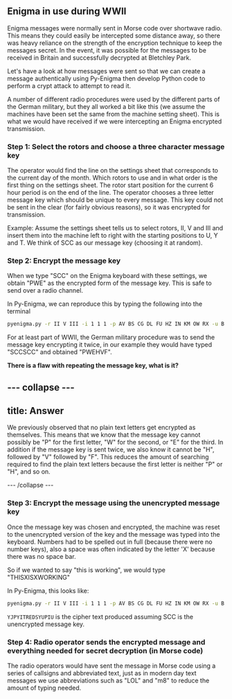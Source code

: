 ## Enigma in use during WWII

Enigma messages were normally sent in Morse code over shortwave radio. This means they could easily be intercepted some distance away, so there was heavy reliance on the strength of the encryption technique to keep the messages secret. In the event, it was possible for the messages to be received in Britain and successfully decrypted at Bletchley Park.

Let's have a look at how messages were sent so that we can create a message authentically using Py-Enigma then develop Python code to perform a crypt attack to attempt to read it.

A number of different radio procedures were used by the different parts of the German military, but they all worked a bit like this (we assume the machines have been set the same from the machine setting sheet). This is what we would have received if we were intercepting an Enigma encrypted transmission.

### Step 1: Select the rotors and choose a three character message key
The operator would find the line on the settings sheet that corresponds to the current day of the month. Which rotors to use and in what order is the first thing on the settings sheet. The rotor start position for the current 6 hour period is on the end of the line. The operator chooses a three letter message key which should be unique to every message. This key could not be sent in the clear (for fairly obvious reasons), so it was encrypted for transmission.

Example:
Assume the settings sheet tells us to select rotors, II, V and III and insert them into the machine left to right with the starting positions to U, Y and T. We think of SCC as our message key (choosing it at random).

### Step 2: Encrypt the message key
When we type "SCC" on the Enigma keyboard with these settings, we obtain "PWE" as the encrypted form of the message key. This is safe to send over a radio channel.

In Py-Enigma, we can reproduce this by typing the following into the terminal

```bash
pyenigma.py -r II V III -i 1 1 1 -p AV BS CG DL FU HZ IN KM OW RX -u B --start=UYT --text='SCC'
```

For at least part of WWII, the German military procedure was to send the message key encrypting it twice, in our example they would have typed "SCCSCC" and obtained "PWEHVF".

**There is a flaw with repeating the message key, what is it?**

--- collapse ---
---
title: Answer
---
We previously observed that no plain text letters get encrypted as themselves. This means that we know that the message key cannot possibly be "P" for the first letter, "W" for the second, or "E" for the third. In addition if the message key is sent twice, we also know it cannot be "H", followed by "V" followed by "F". This reduces the amount of searching required to find the plain text letters because the first letter is neither "P" or "H", and so on.

--- /collapse ---

### Step 3: Encrypt the message using the unencrypted message key
Once the message key was chosen and encrypted, the machine was reset to the unencrypted version of the key and the message was typed into the keyboard. Numbers had to be spelled out in full (because there were no number keys), also a space was often indicated by the letter 'X' because there was no space bar.

So if we wanted to say "this is working", we would type "THISXISXWORKING"

In Py-Enigma, this looks like:

```bash
pyenigma.py -r II V III -i 1 1 1 -p AV BS CG DL FU HZ IN KM OW RX -u B --start='SCC' --text='THISXISXWORKING'
```

`YJPYITREDSYUPIU` is the cipher text produced assuming SCC is the unencrypted message key.

### Step 4: Radio operator sends the encrypted message and everything needed for secret decryption (in Morse code)
The radio operators would have sent the message in Morse code using a series of callsigns and abbreviated text, just as in modern day text messages we use abbreviations such as "LOL" and "m8" to reduce the amount of typing needed.

